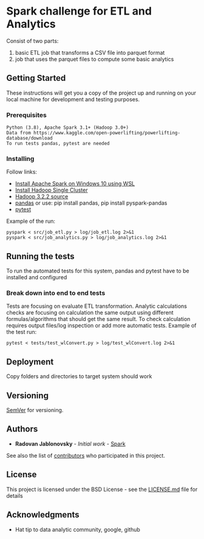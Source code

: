 # Spark challenge for ETL and Analytics

Consist of two parts:
1) basic ETL job that transforms a CSV file into parquet format
2) job that uses the parquet files to compute some basic analytics

## Getting Started

These instructions will get you a copy of the project up and running on your local machine for development and testing purposes.

### Prerequisites

```
Python (3.8), Apache Spark 3.1+ (Hadoop 3.0+)
Data from https://www.kaggle.com/open-powerlifting/powerlifting-database/download
To run tests pandas, pytest are needed
```

### Installing

Follow links:
* [Install Apache Spark on Windows 10 using WSL](https://kontext.tech/column/spark/311/apache-spark-243-installation-on-windows-10-using-windows-subsystem-for-linux)
* [Install Hadoop Single Cluster](https://hadoop.apache.org/docs/stable/hadoop-project-dist/hadoop-common/SingleCluster.html)
* [Hadoop 3.2.2 source](https://hadoop.apache.org/release/3.2.2.html)
* [pandas](https://pandas.pydata.org/pandas-docs/stable/getting_started/install.html) or use: pip install pandas, pip install pyspark-pandas
* [pytest](https://docs.pytest.org/en/6.2.x/getting-started.html)

Example of the run:
```
pyspark < src/job_etl.py > log/job_etl.log 2>&1
pyspark < src/job_analytics.py > log/job_analytics.log 2>&1
```

## Running the tests

To run the automated tests for this system, pandas and pytest have to be installed and configured

### Break down into end to end tests

Tests are focusing on evaluate ETL transformation. Analytic calculations checks are focusing on calculation the same output using different formulas/algorithms that should get the same result. To check calculation requires output files/log inspection or add more automatic tests. Example of the test run:

```
pytest < tests/test_wlConvert.py > log/test_wlConvert.log 2>&1
```

## Deployment

Copy folders and directories to target system should work

## Versioning

[SemVer](http://semver.org/) for versioning.

## Authors

* **Radovan Jablonovsky** - *Initial work* - [Spark](https://github.com/rjablonovsky/spark)

See also the list of [contributors](https://github.com/rjablonovsky/spark/contributors) who participated in this project.

## License

This project is licensed under the BSD License - see the [LICENSE.md](LICENSE.md) file for details

## Acknowledgments

* Hat tip to data analytic community, google, github

